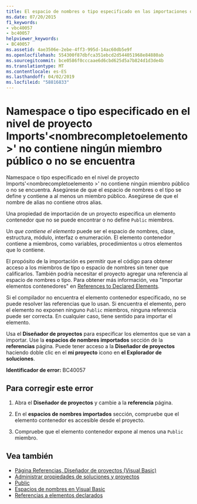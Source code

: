 ```yaml
---
title: El espacio de nombres o tipo especificado en las importaciones del proyecto '<qualifiedelementname>' no tiene miembros públicos o no se encuentra
ms.date: 07/20/2015
f1_keywords:
- vbc40057
- bc40057
helpviewer_keywords:
- BC40057
ms.assetid: 4ae3506e-2ebe-4ff3-995d-14ac60db5e9f
ms.openlocfilehash: 554300f87dbfca351ebcd2d544051968e84880ab
ms.sourcegitcommit: bce0586f0cccaae6d6cbd625d5a7b824d1d3de4b
ms.translationtype: MT
ms.contentlocale: es-ES
ms.lasthandoff: 04/02/2019
ms.locfileid: "58816833"
---
```

# <a name="namespace-or-type-specified-in-the-project-level-imports-qualifiedelementname-doesnt-contain-any-public-member-or-cannot-be-found"></a>Namespace o tipo especificado en el nivel de proyecto Imports'\<nombrecompletoelemento >' no contiene ningún miembro público o no se encuentra
Namespace o tipo especificado en el nivel de proyecto Imports'\<nombrecompletoelemento >' no contiene ningún miembro público o no se encuentra. Asegúrese de que el espacio de nombres o el tipo se define y contiene a al menos un miembro público. Asegúrese de que el nombre de alias no contiene otros alias.  
  
 Una propiedad de importación de un proyecto especifica un elemento contenedor que no se puede encontrar o no define `Public` miembros.  
  
 Un *que contiene el elemento* puede ser el espacio de nombres, clase, estructura, módulo, interfaz o enumeración. El elemento contenedor contiene a miembros, como variables, procedimientos u otros elementos que lo contiene.  
  
 El propósito de la importación es permitir que el código para obtener acceso a los miembros de tipo o espacio de nombres sin tener que calificarlos. También podría necesitar el proyecto agregar una referencia al espacio de nombres o tipo. Para obtener más información, vea "Importar elementos contenedores" en [References to Declared Elements](../../../visual-basic/programming-guide/language-features/declared-elements/references-to-declared-elements.md).  
  
 Si el compilador no encuentra el elemento contenedor especificado, no se puede resolver las referencias que lo usan. Si encuentra el elemento, pero el elemento no exponen ninguno `Public` miembros, ninguna referencia puede ser correcta. En cualquier caso, tiene sentido para importar el elemento.  
  
 Usa el **Diseñador de proyectos** para especificar los elementos que se van a importar. Use la **espacios de nombres importados** sección de la **referencias** página. Puede tener acceso a la **Diseñador de proyectos** haciendo doble clic en el **mi proyecto** icono en **el Explorador de soluciones**.  
  
 **Identificador de error:** BC40057  
  
## <a name="to-correct-this-error"></a>Para corregir este error  
  
1.  Abra el **Diseñador de proyectos** y cambie a la **referencia** página.  
  
2.  En el **espacios de nombres importados** sección, compruebe que el elemento contenedor es accesible desde el proyecto.  
  
3.  Compruebe que el elemento contenedor expone al menos una `Public` miembro.  
  
## <a name="see-also"></a>Vea también

- [Página Referencias, Diseñador de proyectos (Visual Basic)](/visualstudio/ide/reference/references-page-project-designer-visual-basic)
- [Administrar propiedades de soluciones y proyectos](/visualstudio/ide/managing-project-and-solution-properties)
- [Public](../../../visual-basic/language-reference/modifiers/public.md)
- [Espacios de nombres en Visual Basic](../../../visual-basic/programming-guide/program-structure/namespaces.md)
- [Referencias a elementos declarados](../../../visual-basic/programming-guide/language-features/declared-elements/references-to-declared-elements.md)
